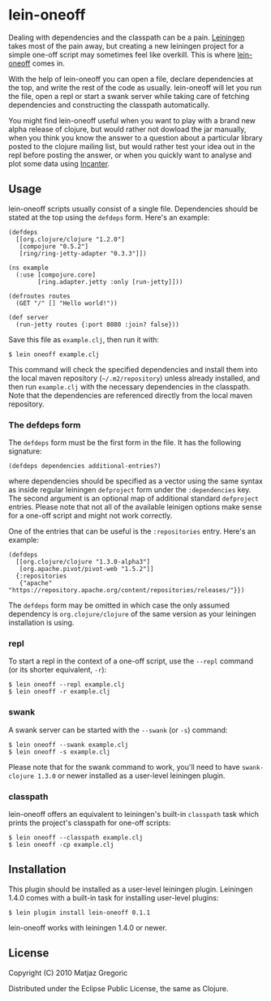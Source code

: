 # lein-oneoff

Dealing with dependencies and the classpath can be a
pain. [Leiningen](http://github.com/technomancy/leiningen) takes most
of the pain away, but creating a new leiningen project for a simple
one-off script may sometimes feel like overkill. This is where
[lein-oneoff](http://github.com/mtyaka/lein-oneoff) comes in.

With the help of lein-oneoff you can open a file, declare
dependencies at the top, and write the rest of the code as
usually. lein-oneoff will let you run the file, open a repl or start a swank
server while taking care of fetching dependencies and constructing the
classpath automatically.

You might find lein-oneoff useful when you want to play with a brand
new alpha release of clojure, but would rather not dowload the jar
manually, when you think you know the answer to a question about a
particular library posted to the clojure mailing list, but would
rather test your idea out in the repl before posting the answer, or when
you quickly want to analyse and plot some data using
[Incanter](http://incanter.org/).

## Usage

lein-oneoff scripts usually consist of a single file. Dependencies
should be stated at the top using the `defdeps` form. Here's an example:

    (defdeps
      [[org.clojure/clojure "1.2.0"]
       [compojure "0.5.2"]
       [ring/ring-jetty-adapter "0.3.3"]])

    (ns example
      (:use [compojure.core]
            [ring.adapter.jetty :only [run-jetty]]))

    (defroutes routes
      (GET "/" [] "Hello world!"))

    (def server
      (run-jetty routes {:port 8080 :join? false}))

Save this file as `example.clj`, then run it with:

    $ lein oneoff example.clj

This command will check the specified dependencies and install them
into the local maven repository (`~/.m2/repository`) unless already
installed, and then run `example.clj` with the necessary dependencies
in the classpath. Note that the dependencies are referenced directly
from the local maven repository.

### The defdeps form

The `defdeps` form must be the first form in the file. It has the following
signature:

    (defdeps dependencies additional-entries?)

where dependencies should be specified as a vector using the same
syntax as inside regular leiningen `defproject` form under the
`:dependencies` key. The second argument is an optional map of
additional standard `defproject` entries. Please note that not
all of the available leinigen options make sense for a one-off script
and might not work correctly.

One of the entries that can be useful is the `:repositories` entry. Here's
an example:

    (defdeps
      [[org.clojure/clojure "1.3.0-alpha3"]
       [org.apache.pivot/pivot-web "1.5.2"]]
      {:repositories
       {"apache" "https://repository.apache.org/content/repositories/releases/"}})

The `defdeps` form may be omitted in which case the only assumed
dependency is `org.clojure/clojure` of the same version as your leiningen
installation is using.

### repl

To start a repl in the context of a one-off script, use the `--repl`
command (or its shorter equivalent, `-r`):

    $ lein oneoff --repl example.clj
    $ lein oneoff -r example.clj

### swank

A swank server can be started with the `--swank` (or `-s`)
command:

    $ lein oneoff --swank example.clj
    $ lein oneoff -s example.clj

Please note that for the swank command to work, you'll need to have
`swank-clojure 1.3.0` or newer installed as a user-level leiningen
plugin.

### classpath

lein-oneoff offers an equivalent to leiningen's built-in `classpath`
task which prints the project's classpath for one-off scripts:

    $ lein oneoff --classpath example.clj
    $ lein oneoff -cp example.clj

## Installation

This plugin should be installed as a user-level leiningen
plugin. Leiningen 1.4.0 comes with a built-in task for installing
user-level plugins:

    $ lein plugin install lein-oneoff 0.1.1

lein-oneoff works with leiningen 1.4.0 or newer.

## License

Copyright (C) 2010 Matjaz Gregoric

Distributed under the Eclipse Public License, the same as Clojure.

